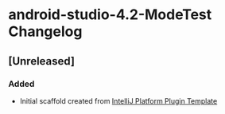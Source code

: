 <!-- Keep a Changelog guide -> https://keepachangelog.com -->

# android-studio-4.2-ModeTest Changelog

## [Unreleased]
### Added
- Initial scaffold created from [IntelliJ Platform Plugin Template](https://github.com/JetBrains/intellij-platform-plugin-template)
